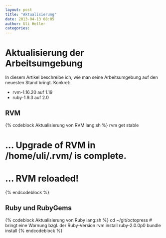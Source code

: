 ```yaml
---
layout: post
title: "Aktualisierung"
date: 2013-04-13 08:05
author: Uli Heller
categories: 
---
```


Aktualisierung der Arbeitsumgebung
==================================

In diesem Artikel beschreibe ich, wie man seine Arbeitsumgebung auf
den neuesten Stand bringt. Konkret:

* rvm-1.16.20 auf 1.19
* ruby-1.9.3 auf 2.0

<!-- more -->

RVM
---

{% codeblock Aktualisierung von RVM lang:sh %}
rvm get stable
# ... Upgrade of RVM in /home/uli/.rvm/ is complete.
# ... RVM reloaded!
{% endcodeblock %}

Ruby und RubyGems
-----------------

{% codeblock Aktualisierung von Ruby lang:sh %}
cd ~/git/octopress  # bringt eine Warnung bzgl. der Ruby-Version
rvm install ruby-2.0.0p0
bundle install
{% endcodeblock %}
